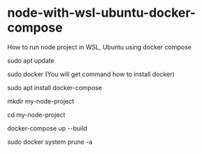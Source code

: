 # node-with-wsl-ubuntu-docker-compose
How to run node project in WSL, Ubuntu using docker compose

sudo apt update

sudo docker (You will get command how to install docker)

sudo apt install docker-compose

mkdir my-node-project

cd my-node-project

docker-compose up --build

sudo docker system prune -a  
